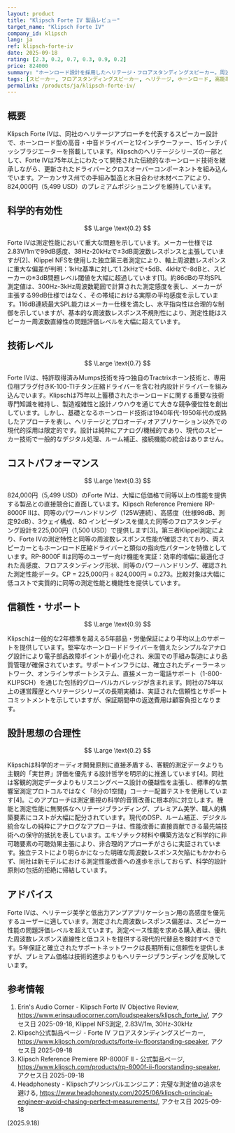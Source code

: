 ```yaml
---
layout: product
title: "Klipsch Forte IV 製品レビュー"
target_name: "Klipsch Forte IV"
company_id: klipsch
lang: ja
ref: klipsch-forte-iv
date: 2025-09-18
rating: [2.3, 0.2, 0.7, 0.3, 0.9, 0.2]
price: 824000
summary: "ホーンロード設計を採用したヘリテージ・フロアスタンディングスピーカー。周波数レスポンスに大きな偏差があり、測定と設計哲学の整合性に疑問。"
tags: [スピーカー, フロアスタンディングスピーカー, ヘリテージ, ホーンロード, 高能率]
permalink: /products/ja/klipsch-forte-iv/
---
```

## 概要

Klipsch Forte IVは、同社のヘリテージアプローチを代表するスピーカー設計で、ホーンロード型の高音・中音ドライバーと12インチウーファー、15インチパッシブラジエーターを搭載しています。Klipschのヘリテージシリーズの一部として、Forte IVは75年以上にわたって開発された伝統的なホーンロード技術を継承しながら、更新されたドライバーとクロスオーバーコンポーネントを組み込んでいます。アーカンサス州での手組み製造と木目合わせ木材ベニアにより、824,000円（5,499 USD）のプレミアムポジショニングを維持しています。

## 科学的有効性

$$ \Large \text{0.2} $$

Forte IVは測定性能において重大な問題を示しています。メーカー仕様では2.83V/1mで99dB感度、38Hz-20kHzで±3dB周波数レスポンスと主張していますが[2]、Klippel NFSを使用した独立第三者測定により、軸上周波数レスポンスに重大な偏差が判明：1kHz基準に対して1.2kHzで+5dB、4kHzで-8dBと、スピーカーの±3dB問題レベル閾値を大幅に超過しています[1]。約86dBの平均SPL測定値は、300Hz-3kHz周波数範囲で計算された測定感度を表し、メーカーが主張する99dB仕様ではなく、その帯域における実際の平均感度を示しています。116dB連続最大SPL能力はメーカー仕様を満たし、水平指向性は合理的な制御を示していますが、基本的な周波数レスポンス不規則性により、測定性能はスピーカー周波数直線性の問題評価レベルを大幅に超えています。

## 技術レベル

$$ \Large \text{0.7} $$

Forte IVは、特許取得済みMumps技術を持つ独自のTractrixホーン技術と、専用位相プラグ付きK-100-TIチタン圧縮ドライバーを含む社内設計ドライバーを組み込んでいます。Klipschは75年以上蓄積されたホーンロードに関する重要な技術専門知識を維持し、製造複雑性と設計ノウハウを通じて大きな競争優位性を創出しています。しかし、基礎となるホーンロード技術は1940年代-1950年代の成熟したアプローチを表し、ヘリテージとプロオーディオアプリケーション以外での現代的採用は限定的です。設計は純粋にアナログ/機械的であり、現代のスピーカー技術で一般的なデジタル処理、ルーム補正、接続機能の統合はありません。

## コストパフォーマンス

$$ \Large \text{0.3} $$

824,000円（5,499 USD）のForte IVは、大幅に低価格で同等以上の性能を提供する製品との直接競合に直面しています。Klipsch Reference Premiere RP-8000F IIは、同等のパワーハンドリング（125W連続）、高感度（仕様98dB、測定92dB）、3ウェイ構成、8Ω インピーダンスを備えた同等のフロアスタンディング設計を225,000円（1,500 USD）で提供します[3]。第三者Klippel測定により、Forte IVの測定特性と同等の周波数レスポンス性能が確認されており、両スピーカーともホーンロード圧縮ドライバーと類似の指向性パターンを特徴としています。RP-8000F IIは同等のユーザー向け機能を実証：効率的増幅に最適化された高感度、フロアスタンディング形状、同等のパワーハンドリング、確認された測定性能データ。CP = 225,000円 ÷ 824,000円 = 0.273。比較対象は大幅に低コストで実質的に同等の測定性能と機能性を提供しています。

## 信頼性・サポート

$$ \Large \text{0.9} $$

Klipschは一般的な2年標準を超える5年部品・労働保証により平均以上のサポートを提供しています。堅牢なホーンロードドライバーを備えたシンプルなアナログ設計により電子部品故障ポイントが最小化され、米国での手組み製造により品質管理が確保されています。サポートインフラには、確立されたディーラーネットワーク、オンラインサポートシステム、直接メーカー電話サポート（1-800-KLIPSCH）を通じた包括的グローバルカバレッジが含まれます。同社の75年以上の運営履歴とヘリテージシリーズの長期実績は、実証された信頼性とサポートコミットメントを示していますが、保証期間中の返送費用は顧客負担となります。

## 設計思想の合理性

$$ \Large \text{0.2} $$

Klipschは科学的オーディオ開発原則に直接矛盾する、客観的測定データよりも主観的「実世界」評価を優先する設計哲学を明示的に推進しています[4]。同社は客観的測定データよりもリスニングベース設計の優越性を主張し、標準的な無響室測定プロトコルではなく「8分の1空間」コーナー配置テストを使用しています[4]。このアプローチは測定重視の科学的音質改善に根本的に対立します。機能と測定性能に無関係なヘリテージブランディング、プレミアム美学、職人的構築要素にコストが大幅に配分されています。現代のDSP、ルーム補正、デジタル統合なしの純粋にアナログなアプローチは、性能改善に直接貢献できる最先端技術への保守的抵抗を表しています。エキゾチック材料や構築方法など科学的に非可聴要素の可聴効果主張により、非合理的アプローチがさらに実証されています。独立テストにより明らかになった明確な周波数レスポンス欠陥にもかかわらず、同社は新モデルにおける測定性能改善への進歩を示しておらず、科学的設計原則の包括的拒絶に帰結しています。

## アドバイス

Forte IVは、ヘリテージ美学と低出力アンプアプリケーション用の高感度を優先するユーザーに適しています。測定された周波数レスポンス偏差は、スピーカー性能の問題評価レベルを超えています。測定ベース性能を求める購入者は、優れた周波数レスポンス直線性と低コストを提供する現代的代替品を検討すべきです。5年保証と確立されたサポートネットワークは長期所有に信頼性を提供しますが、プレミアム価格は技術的進歩よりもヘリテージブランディングを反映しています。

## 参考情報

1. Erin's Audio Corner - Klipsch Forte IV Objective Review, https://www.erinsaudiocorner.com/loudspeakers/klipsch_forte_iv/, アクセス日 2025-09-18, Klippel NFS測定, 2.83V/1m, 30Hz-30kHz
2. Klipsch公式製品ページ - Forte IV フロアスタンディングスピーカー, https://www.klipsch.com/products/forte-iv-floorstanding-speaker, アクセス日 2025-09-18
3. Klipsch Reference Premiere RP-8000F II - 公式製品ページ, https://www.klipsch.com/products/rp-8000f-ii-floorstanding-speaker, アクセス日 2025-09-18
4. Headphonesty - Klipschプリンシパルエンジニア：完璧な測定値の追求を避ける, https://www.headphonesty.com/2025/06/klipsch-principal-engineer-avoid-chasing-perfect-measurements/, アクセス日 2025-09-18

(2025.9.18)